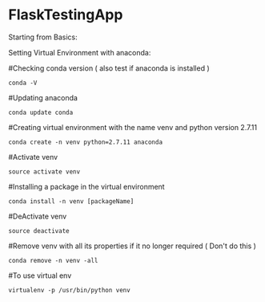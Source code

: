 # FlaskTestingApp

Starting from Basics:

Setting Virtual Environment with anaconda:

#Checking conda version ( also test if anaconda is installed )
```
conda -V
```
#Updating anaconda
```
conda update conda
```
#Creating virtual environment with the name venv and python version 2.7.11
```
conda create -n venv python=2.7.11 anaconda
```
#Activate venv
```
source activate venv
```
#Installing a package in the virtual environment
```
conda install -n venv [packageName]
```
#DeActivate venv 
```
source deactivate
```
#Remove venv with all its properties if it no longer required ( Don't do this )
```
conda remove -n venv -all
```


#To use virtual env
```
virtualenv -p /usr/bin/python venv
```

